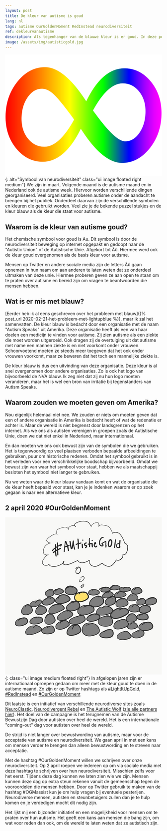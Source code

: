 ```yaml
---
layout: post
title: De kleur van autisme is goud
lang: nl
tags: autisme OurGoldenMoment RedInstead neurodiversiteit
ref: dekleurvanautisme
description: Als tegenhanger van de blauwe kleur is er goud. In deze post ga ik hierop in. Waarom is de kleur van autisme goud? En hoe kunnen we dat uitdragen naar de mensen om ons heen.
image: /assets/img/autisticgold.jpg
---
```

![Autistic Gold](/assets/img/neurodiversity-logo.png){: alt="Symbool van neurodiversiteit" class="ui image floated right medium"}
We zijn in maart. Volgende maand is de autisme maand en in Nederland ook de autisme week. Hiervoor worden verschillende dingen georganiseerd. Veel organisaties proberen autisme onder de aandacht te brengen bij het publiek. Onderdeel daarvan zijn de verschillende symbolen en kleuren die gebruikt worden. Veel zie je de bekende puzzel stukjes en de kleur blauw als de kleur die staat voor autisme.

## Waarom is de kleur van autisme goud?
Het chemische symbool voor goud is Au. Dit symbool is door de neurodiversiteit beweging op internet opgepakt en gedoopt naar de "Autistic Union" of de Autistische Unie. Afgekort tot Âû. Hiermee werd ook de kleur goud overgenomen als de basis kleur voor autisme.

Mensen op Twitter en andere sociale media zijn de letters Âû gaan opnemen in hun naam om aan anderen te laten weten dat ze onderdeel uitmaken van deze unie. Hiermee proberen geven ze aan open te staan om te praten over autisme en bereid zijn om vragen te beantwoorden die mensen hebben.

## Wat is er mis met blauw?
[Eerder heb ik al eens geschreven over het probleem met blauw]({% post_url 2020-02-21-het-probleem-met-lightupblue %}), maar ik zal het samenvatten. De kleur blauw is bedacht door een organisatie met de naam "Autism Speaks" uit Amerika. Deze organisatie heeft als een van haar doelen een medicijn te vinden voor autisme. Zij zien autisme als een ziekte die moet worden uitgeroeid. Ook dragen zij de overtuiging uit dat autisme met name een mannen ziekte is en niet voorkomt onder vrouwen. Schoorvoetend moeten ze steeds meer toegeven dat het ook onder vrouwen voorkomt, maar ze beweren dat het toch een mannelijke ziekte is.

De kleur blauw is dus een uitvinding van deze organisatie. Deze kleur is al snel overgenomen door andere organisaties. Zo is ook het logo van bijvoorbeeld de NVA blauw. Ik zeg niet dat zij nu hun logo moeten veranderen, maar het is wel een bron van irritatie bij tegenstanders van Autism Speaks.

## Waarom zouden we moeten geven om Amerika?
Nou eigenlijk helemaal niet nee. We zouden er niets om moeten geven dat een of andere organisatie in Amerika is bedacht heeft of wat de redenatie er achter is. Maar de wereld is niet begrenst door landsgrenzen op het internet. Als we ons als autisten verenigen in groepen zoals de Autistische Unie, doen we dat niet enkel in Nederland, maar internationaal.

En dan moeten we ons ook bewust zijn van de symbolen die we gebruiken. Het is tegenwoordig op veel plaatsen verboden bepaalde afbeeldingen te gebruiken, puur om historische redenen. Omdat het symbool gebruikt is in het verleden voor een verschrikkelijke boodschap bijvoorbeeld. Omdat we bewust zijn van waar het symbool voor staat, hebben we als maatschappij besloten het symbool niet langer te gebruiken.

Nu we weten waar de kleur blauw vandaan komt en wat de organisatie die de kleur heeft bepaald voor staat, kan je je indenken waarom er op zoek gegaan is naar een alternatieve kleur.

## 2 april 2020 #OurGoldenMoment
![Neurodiversiteit](/assets/img/autisticgold.jpg){: class="ui image medium floated right"}
In afgelopen jaren zijn er internationaal oproepen gedaan om meer met de kleur goud te doen in de autisme maand. Zo zijn er op Twitter hashtags als [#LightItUpGold](https://twitter.com/hashtag/lightitupgold), [#RedInstead](https://twitter.com/hashtag/redinstead) en [#OurGoldenMoment](https://www.ourgoldenmoment.com/)

Dit laatste is een initiatief van verschillende neurodiverse sites zoals [NeuroClastic](https://neuroclastic.com/), [Neurodivergent Rebel](https://neurodivergentrebel.com/) en [The Autistic Wolf](https://www.facebook.com/autisticwolf) ([zie alle partners hier](https://www.ourgoldenmoment.com/partners)). Het doel van de campagne is het terugnemen van de Autisme Bewustzijn Dag door autisten over heel de wereld. Het is een internationale "coming-out" dag voor autisten over heel de wereld.

De strijd is niet langer over bewustwording van autisme, maar voor de acceptatie van autisme en neurodiversiteit. We gaan april in met een kans om mensen verder te brengen dan alleen bewustwording en te streven naar acceptatie.

Met de hashtag #OurGoldenMoment willen we schrijven over onze neurodiversiteit. Op 2 april roepen we iedereen op om via sociale media met deze hashtag te schrijven over hun neurodiversiteit. Misschien zelfs voor het eerst. Tijdens deze dag kunnen we laten zien wie we zijn. Mensen kunnen deze dag op extra steun rekenen vanuit de gemeenschap tegen de vooroordelen die mensen hebben. Door op Twitter gebruik te maken van de hashtag #OGMassist kun je om hulp vragen bij eventuele pesterijen. Neurodiverse mensen, autisten en steunbetuigers zullen dan je te hulp komen en je verdedigen mocht dit nodig zijn.

Het lijkt mij een bijzonder initiatief en een mogelijkheid voor mensen om te praten over hun autisme. Het geeft een kans aan mensen die bang zijn, om wat voor reden dan ook, om de wereld te laten weten dat ze autistisch zijn.
